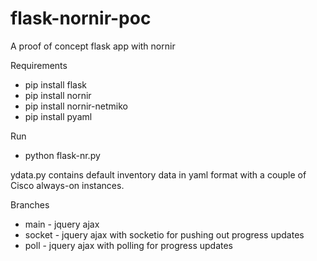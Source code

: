 # flask-nornir-poc
A proof of concept flask app with nornir

Requirements

- pip install flask
- pip install nornir
- pip install nornir-netmiko
- pip install pyaml

Run

- python flask-nr.py

ydata.py contains default inventory data in yaml format with a couple of Cisco always-on instances.

Branches

- main - jquery ajax
- socket - jquery ajax with socketio for pushing out progress updates
- poll - jquery ajax with polling for progress updates
